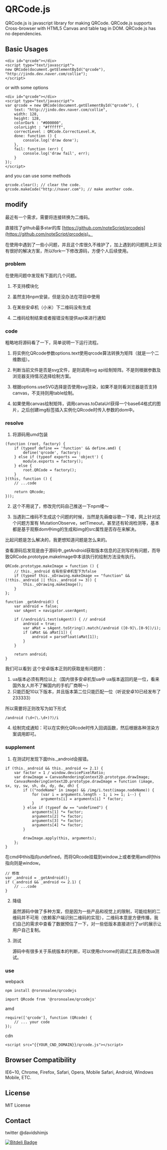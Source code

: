 # QRCode.js
QRCode.js is javascript library for making QRCode. QRCode.js supports Cross-browser with HTML5 Canvas and table tag in DOM.
QRCode.js has no dependencies.

## Basic Usages
```
<div id="qrcode"></div>
<script type="text/javascript">
new QRCode(document.getElementById("qrcode"), "http://jindo.dev.naver.com/collie");
</script>
```

or with some options

```
<div id="qrcode"></div>
<script type="text/javascript">
var qrcode = new QRCode(document.getElementById("qrcode"), {
	text: "http://jindo.dev.naver.com/collie",
	width: 128,
	height: 128,
	colorDark : "#000000",
	colorLight : "#ffffff",
	correctLevel : QRCode.CorrectLevel.H,
	done: function () {
		console.log('draw done');
	},
	fail: function (err) {
    	console.log('draw fail', err);
	}
});
</script>
```

and you can use some methods

```
qrcode.clear(); // clear the code.
qrcode.makeCode("http://naver.com"); // make another code.
```
## modify

最近有一个需求，需要将连接转换为二维码。

直接找了github最多star的库 [https://github.com/noteScript/qrcodejs](https://github.com/noteScript/qrcodejs)。

在使用中遇到了一些小问题，并且这个库很久不维护了，加上遇到的问题网上并没有很好的解决方案，所以fork一下修改源码，方便个人后续使用。

### problem

在使用问题中发现有下面的几个问题。

1. 不支持模块化

2. 虽然支持npm安装，但是没办法在项目中使用

3. 在某些安卓机（小米）下二维码没有生成

4. 二维码绘制结束或者报错没有提供api来进行通知

### code

粗略地将源码看了一下，简单说明一下运行流程。

1. 将实例化QRcode参数options.text使用qrcode算法转换为矩阵（就是一个二维数组）。

2. 判断当前文件是否是svg文件，是则调用svg api绘制矩阵。不是则根据参数及浏览器支持情况选择绘制方案。

3. 根据options.useSVG选择是否使用svg渲染，如果不是则看浏览器是否支持canvas，不支持则用table绘制。

4. 如果使用canvas绘制矩阵，调用canvas.toDataUrl获得一个base64格式的图片，之后创建img标签插入实例化QRcode时传入参数的dom中。

### resolve

1. 将源码用umd包装

```
(function (root, factory) {
	if (typeof define == 'function' && define.amd) {
		define('qrcode', factory);
	} else if (typeof exports == 'object') {
		module.exports = factory();
	} else {
		root.QRCode = factory();
	}
}(this, function () {
	// ...code

	return QRcode;
}));
```

2. 这个不用说了，修改完代码自己推送一下npm喽～

3. 当遇到二维码不生成这个问题的时候，当然是先<del>百度</del>谷歌一下喽，网上针对这个问题方案有 MutationObserve，setTimeout，甚至还有轮询检测等，基本都是基于观察dom中img的生成和img的src属性是否存在来解决。

比起问题是怎么解决的，我更想知道问题是怎么来的。

查看源码后发现是由于源码中_getAndroid获取版本信息的正则写的有问题，而导致QRCode.prototype.makeImage中本该执行的绘制方法没有执行。

```
QRCode.prototype.makeImage = function () {
	// this._android 在有些安卓机型下为false
	if (typeof this._oDrawing.makeImage == "function" && (!this._android || this._android >= 3)) {
		this._oDrawing.makeImage();
	}
};
```
```
function _getAndroid() {
	var android = false;
	var sAgent = navigator.userAgent;
	
	if (/android/i.test(sAgent)) { // android
		android = true;
		var aMat = sAgent.toString().match(/android ([0-9]\.[0-9])/i);
		if (aMat && aMat[1]) {
			android = parseFloat(aMat[1]);
		}
	}
	
	return android;
}
```

我们可以看到 这个安卓版本正则的获取是有问题的：
1. ua版本必须有两位以上（国内很多安卓机型ua中 ua版本返回的是一位，看来国外友人并不了解国内的手机厂商啊～）
2. 只能匹配10以下版本，并且版本第二位只能匹配一位（听说安卓10已经发布了 233333）

所以需要将正则改写为如下形式

```
/android (\d+(\.\d+)?)/i
```

4. 绘制完成通知：可以在实例化QRcode时传入回调函数，然后根据各种渲染方案调用即可。

### supplement

1. 在测试时发现下面this._android会报错。

```
if (this._android && this._android <= 2.1) {
	var factor = 1 / window.devicePixelRatio;
	var drawImage = CanvasRenderingContext2D.prototype.drawImage; 
	CanvasRenderingContext2D.prototype.drawImage = function (image, sx, sy, sw, sh, dx, dy, dw, dh) {
		if (("nodeName" in image) && /img/i.test(image.nodeName)) {
			for (var i = arguments.length - 1; i >= 1; i--) {
				arguments[i] = arguments[i] * factor;
			}
		} else if (typeof dw == "undefined") {
			arguments[1] *= factor;
			arguments[2] *= factor;
			arguments[3] *= factor;
			arguments[4] *= factor;
		}
		
		drawImage.apply(this, arguments); 
	};
}
```
在cmd中this指向undefined，而将QRcode挂载到window上或者使用amd时this指向则是window。

```
// 修改
var _android = _getAndroid();
if (_android && _android <= 2.1) {
	// ...code
}
```

2. 降级

	虽然源码中做了多种方案，但是因为一些产品和视觉上的限制，可能绘制的二维码并不可用（依赖客户端识别二维码的实现），二维码本意是方便传播，我们自己的需求中查看了数据预估了一下，对一些低版本直接进行了url的展示让用户自己复制。

3. 测试

	源码中有很多关于系统版本的判断，可以使用chrome的调试工具去修改ua测试。

### use

webpack
```
npm install @roronoalee/qrcodejs
```
```
import QRcode from '@roronoalee/qrcodejs'
```

amd 

```
require(['qrcode'], function (QRcode) {
	// ... your code
});
```

cdn

```
<script src="{{YOUR_CND_DOMAIN}}/qrcode.js"></script>
```

## Browser Compatibility
IE6~10, Chrome, Firefox, Safari, Opera, Mobile Safari, Android, Windows Mobile, ETC.

## License
MIT License

## Contact
twitter @davidshimjs

[![Bitdeli Badge](https://d2weczhvl823v0.cloudfront.net/davidshimjs/qrcodejs/trend.png)](https://bitdeli.com/free "Bitdeli Badge")

